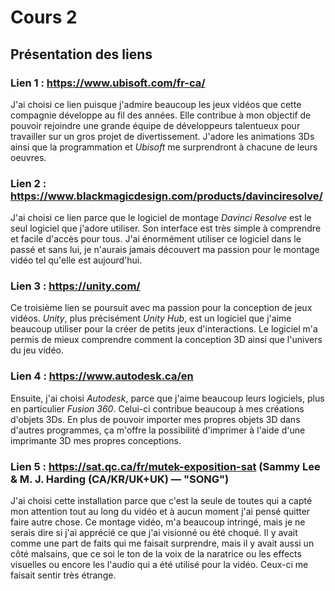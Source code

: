 # Cours 2
## Présentation des liens 

### Lien 1 : https://www.ubisoft.com/fr-ca/
J'ai choisi ce lien puisque j'admire beaucoup les jeux vidéos que cette compagnie développe au fil des années. Elle contribue à mon objectif de pouvoir rejoindre une grande équipe de développeurs talentueux pour travailler sur un gros projet de divertissement. J'adore les animations 3Ds ainsi que la programmation et *Ubisoft* me surprendront à chacune de leurs oeuvres.

### Lien 2 : https://www.blackmagicdesign.com/products/davinciresolve/
J'ai choisi ce lien parce que le logiciel de montage *Davinci Resolve* est le seul logiciel que j'adore utiliser. Son interface est très simple à comprendre et facile d'accès pour tous. J'ai énormément utiliser ce logiciel dans le passé et sans lui, je n'aurais jamais découvert ma passion pour le montage vidéo tel qu'elle est aujourd'hui.  

### Lien 3 : https://unity.com/
Ce troisième lien se poursuit avec ma passion pour la conception de jeux vidéos. *Unity*, plus précisément *Unity Hub*, est un logiciel que j'aime beaucoup utiliser pour la créer de petits jeux d'interactions. Le logiciel m'a permis de mieux comprendre comment la conception 3D ainsi que l'univers du jeu vidéo.

### Lien 4 : https://www.autodesk.ca/en
Ensuite, j'ai choisi *Autodesk*, parce que j'aime beaucoup leurs logiciels, plus en particulier *Fusion 360*. Celui-ci contribue beaucoup à mes créations d'objets 3Ds. En plus de pouvoir importer mes propres objets 3D dans d'autres programmes, ça m'offre la possibilité d'imprimer à l'aide d'une imprimante 3D mes propres conceptions.

### Lien 5 : https://sat.qc.ca/fr/mutek-exposition-sat (Sammy Lee & M. J. Harding (CA/KR/UK+UK) — "SONG")
J'ai choisi cette installation parce que c'est la seule de toutes qui a capté mon attention tout au long du vidéo et à aucun moment j'ai pensé quitter faire autre chose. Ce montage vidéo, m'a beaucoup intringé, mais je ne serais dire si j'ai apprécié ce que j'ai visionné ou été choqué. Il y avait comme une part de faits qui me faisait surprendre, mais il y avait aussi un côté malsains, que ce soi le ton de la voix de la naratrice ou les effects visuelles ou encore les l'audio qui a été utilisé pour la vidéo. Ceux-ci me faisait sentir très étrange.
